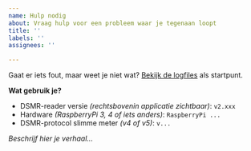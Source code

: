 ```yaml
---
name: Hulp nodig
about: Vraag hulp voor een probleem waar je tegenaan loopt
title: ''
labels: ''
assignees: ''

---
```


Gaat er iets fout, maar weet je niet wat? [Bekijk de logfiles](https://dsmr-reader.readthedocs.io/nl/v2/troubleshooting.html) als startpunt.

**Wat gebruik je?**
* DSMR-reader versie *(rechtsbovenin applicatie zichtbaar)*: `v2.xxx`
* Hardware *(RaspberryPi 3, 4 of iets anders)*: `RaspberryPi ...`
* DSMR-protocol slimme meter *(v4 of v5)*: `v...`

*Beschrijf hier je verhaal...*